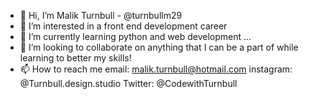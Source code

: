 - 👋 Hi, I’m Malik Turnbull - @turnbullm29
- 👀 I’m interested in a front end development career
- 🌱 I’m currently learning python and web development  ...
- 💞️ I’m looking to collaborate on anything that I can be a part of while learning to better my skills!
- 📫 How to reach me
  email: malik.turnbull@hotmail.com
  instagram: @Turnbull.design.studio
  Twitter: @CodewithTurnbull

<!---
turnbullm29/turnbullm29 is a ✨ special ✨ repository because its `README.md` (this file) appears on your GitHub profile.
You can click the Preview link to take a look at your changes.
--->
